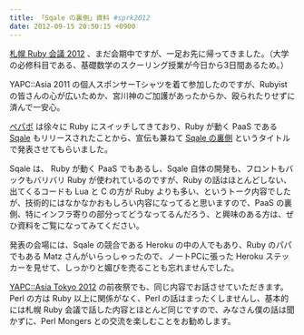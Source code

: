 ```yaml
---
title: 「Sqale の裏側」資料 #sprk2012
date: 2012-09-15 20:50:15 +0900
---
```


[札幌 Ruby 会議 2012](http://sapporo.rubykaigi.org/2012/ja/) 、まだ会期中ですが、一足お先に帰ってきました。（大学の必修科目である、基礎数学のスクーリング授業が今日から3日間あるため。）

YAPC::Asia 2011 の個人スポンサーTシャツを着て参加したのですが、Rubyist の皆さんの心が広いためか、宮川神のご加護があったからか、殴られたりせずに済んで一安心。

[ペパボ](http://www.paperboy.co.jp/) は徐々に Ruby にスイッチしてきており、Ruby が動く PaaS である [Sqale](http://sqale.jp/) もリリースされたことから、宣伝も兼ねて [Sqale の裏側](http://www.slideshare.net/mizzy/inside-sqales-backend-at-sapporo-ruby-kaigi-2012) というタイトルで発表させてもらいました。

Sqale は、 Ruby が動く PaaS でもあるし、Sqale 自体の開発も、フロントもバックもバリバリ Ruby が使われているのですが、Ruby の話はほとんどしない、出てくるコードも Lua と C の方が Ruby よりも多い、というトーク内容でしたが、技術的にはなかなかおもしろい内容になってると思いますので、PaaS の裏側、特にインフラ寄りの部分ってどうなってるんだろう、と興味のある方は、ぜひ資料をご覧になってみてください。

発表の会場には、Sqale の競合である Heroku の中の人でもあり、Ruby のパパでもある Matz さんがいらっしゃったので、ノートPCに張った Heroku ステッカーを見せて、しっかりと媚びを売ることも忘れませんでした。

[YAPC::Asia Tokyo 2012](http://yapcasia.org/2012/) の前夜祭でも、同じ内容でお話させていただきます。Perl の方は Ruby 以上に関係がなく、Perl の話はまったくしませんし、基本的には札幌 Ruby 会議で話した内容とほとんど同じですので、みなさん僕の話は聞かずに、Perl Mongers との交流を楽しむことをお勧めします。


